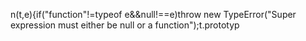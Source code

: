 n(t,e){if("function"!=typeof e&&null!==e)throw new TypeError("Super expression must either be null or a function");t.prototyp